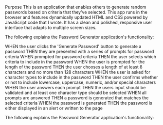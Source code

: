 Purpose
This is an application that enables others to generate random passwords based on criteria that they’ve selected. This app runs in the browser and features dynamically updated HTML and CSS powered by JavaScript code that I wrote. It has a clean and polished, responsive user interface that adapts to multiple screen sizes.

The following explains the Password Generator application's functionality:

WHEN the user clicks the 'Generate Password' button to generate a password 
THEN they are presented with a series of prompts for password criteria 
WHEN prompted for password criteria 
THEN the user selects which criteria to include in the password 
WHEN the user is prompted for the length of the password 
THEN the user chooses a length of at least 8 characters and no more than 128 characters 
WHEN the user is asked for character types to include in the password 
THEN the user confirms whether or not to include lowercase, uppercase, numeric, and/or special characters 
WHEN the user answers each prompt 
THEN the users input should be validated and at least one character type should be selected 
WHEN all prompts are answered THEN a password is generated that matches the selected criteria 
WHEN the password is generated THEN the password is either displayed in an alert or written to the page



The following explains the Password Generator application's functionality:



